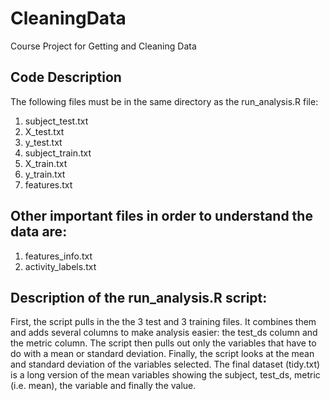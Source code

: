 # CleaningData
Course Project for Getting and Cleaning Data

## Code Description
The following files must be in the same directory as the run_analysis.R file:
1. subject_test.txt
2. X_test.txt
3. y_test.txt
4. subject_train.txt
5. X_train.txt
6. y_train.txt
7. features.txt

## Other important files in order to understand the data are:
1. features_info.txt
2. activity_labels.txt

## Description of the run_analysis.R script:
First, the script pulls in the the 3 test and 3 training files. It combines them and adds several columns to make analysis easier: the test_ds column and the metric column. The script then pulls out only the variables that have to do with a mean or standard deviation. Finally, the script looks at the mean and standard deviation of the variables selected. The final dataset (tidy.txt) is a long version of the mean variables showing the subject, test_ds, metric (i.e. mean), the variable and finally the value.
